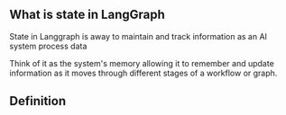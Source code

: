 ## What is state in LangGraph

State in Langgraph is  away to maintain and track information as an AI system process data

Think of it as the system's memory allowing it to remember and update information as it moves through different stages of a workflow or graph.

## Definition
